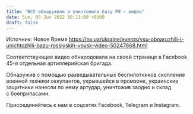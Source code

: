 ```yaml
---
title: "ВСУ обнаружили и уничтожили базу РФ — видео"
date: Sun, 05 Jun 2022 10:13:00 +0300
draft: false
---
```

Источник: Новое Время https://nv.ua/ukraine/events/vsu-obnaruzhili-i-unichtozhili-bazu-rossiyskih-voysk-video-50247668.html


 Соответствующее видео обнародовала на своей странице в Facebook 45-я отдельная артиллерийская бригада.

Обнаружив с помощью разведывательных беспилотников скопление военной техники оккупантов, укрывшейся в промзоне, украинские защитники нанесли по нему артудар, уничтожив заодно и склад с боеприпасами.

Присоединяйтесь к нам в соцсетях Facebook, Telegram и Instagram.
